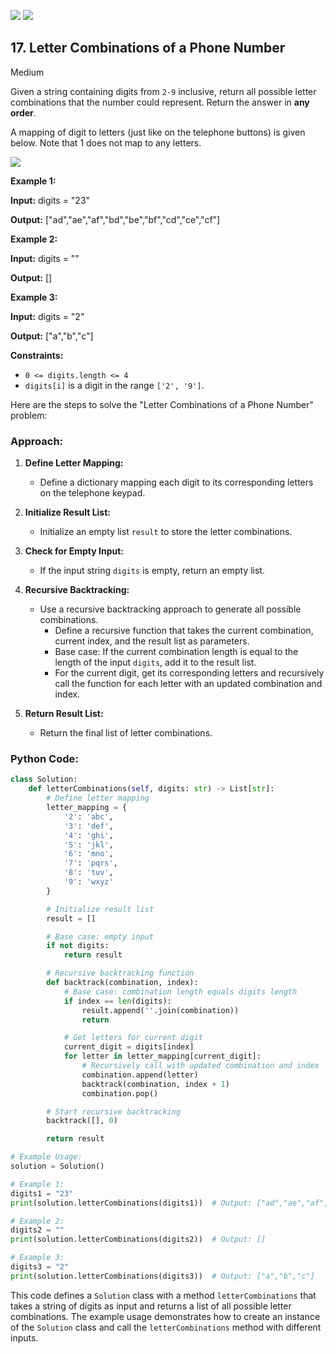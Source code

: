 [![](https://img.shields.io/github/stars/LeetCode-Top-Interview-150/LeetCode-Top-Interview-150?label=Stars&style=flat-square)](https://github.com/LeetCode-Top-Interview-150/LeetCode-Top-Interview-150)
[![](https://img.shields.io/github/forks/LeetCode-Top-Interview-150/LeetCode-Top-Interview-150?label=Fork%20me%20on%20GitHub%20&style=flat-square)](https://github.com/LeetCode-Top-Interview-150/LeetCode-Top-Interview-150/fork)

## 17\. Letter Combinations of a Phone Number

Medium

Given a string containing digits from `2-9` inclusive, return all possible letter combinations that the number could represent. Return the answer in **any order**.

A mapping of digit to letters (just like on the telephone buttons) is given below. Note that 1 does not map to any letters.

![](https://upload.wikimedia.org/wikipedia/commons/thumb/7/73/Telephone-keypad2.svg/200px-Telephone-keypad2.svg.png)

**Example 1:**

**Input:** digits = "23"

**Output:** ["ad","ae","af","bd","be","bf","cd","ce","cf"] 

**Example 2:**

**Input:** digits = ""

**Output:** [] 

**Example 3:**

**Input:** digits = "2"

**Output:** ["a","b","c"] 

**Constraints:**

*   `0 <= digits.length <= 4`
*   `digits[i]` is a digit in the range `['2', '9']`.

Here are the steps to solve the "Letter Combinations of a Phone Number" problem:

### Approach:

1. **Define Letter Mapping:**
   - Define a dictionary mapping each digit to its corresponding letters on the telephone keypad.

2. **Initialize Result List:**
   - Initialize an empty list `result` to store the letter combinations.

3. **Check for Empty Input:**
   - If the input string `digits` is empty, return an empty list.

4. **Recursive Backtracking:**
   - Use a recursive backtracking approach to generate all possible combinations.
     - Define a recursive function that takes the current combination, current index, and the result list as parameters.
     - Base case: If the current combination length is equal to the length of the input `digits`, add it to the result list.
     - For the current digit, get its corresponding letters and recursively call the function for each letter with an updated combination and index.

5. **Return Result List:**
   - Return the final list of letter combinations.

### Python Code:

```python
class Solution:
    def letterCombinations(self, digits: str) -> List[str]:
        # Define letter mapping
        letter_mapping = {
            '2': 'abc',
            '3': 'def',
            '4': 'ghi',
            '5': 'jkl',
            '6': 'mno',
            '7': 'pqrs',
            '8': 'tuv',
            '9': 'wxyz'
        }

        # Initialize result list
        result = []

        # Base case: empty input
        if not digits:
            return result

        # Recursive backtracking function
        def backtrack(combination, index):
            # Base case: combination length equals digits length
            if index == len(digits):
                result.append(''.join(combination))
                return

            # Get letters for current digit
            current_digit = digits[index]
            for letter in letter_mapping[current_digit]:
                # Recursively call with updated combination and index
                combination.append(letter)
                backtrack(combination, index + 1)
                combination.pop()

        # Start recursive backtracking
        backtrack([], 0)

        return result

# Example Usage:
solution = Solution()

# Example 1:
digits1 = "23"
print(solution.letterCombinations(digits1))  # Output: ["ad","ae","af","bd","be","bf","cd","ce","cf"]

# Example 2:
digits2 = ""
print(solution.letterCombinations(digits2))  # Output: []

# Example 3:
digits3 = "2"
print(solution.letterCombinations(digits3))  # Output: ["a","b","c"]
```

This code defines a `Solution` class with a method `letterCombinations` that takes a string of digits as input and returns a list of all possible letter combinations. The example usage demonstrates how to create an instance of the `Solution` class and call the `letterCombinations` method with different inputs.